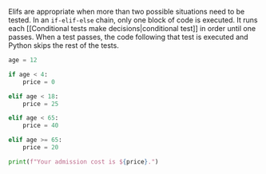 Elifs are appropriate when more than two possible situations need to be tested. In an `if-elif-else` chain, only one block of code is executed. It runs each [[Conditional tests make decisions|conditional test]] in order until one passes. When a test passes, the code following that test is executed and Python skips the rest of the tests.

```python
age = 12

if age < 4:
    price = 0

elif age < 18:
    price = 25

elif age < 65:
    price = 40

elif age >= 65:
    price = 20

print(f"Your admission cost is ${price}.")
```
